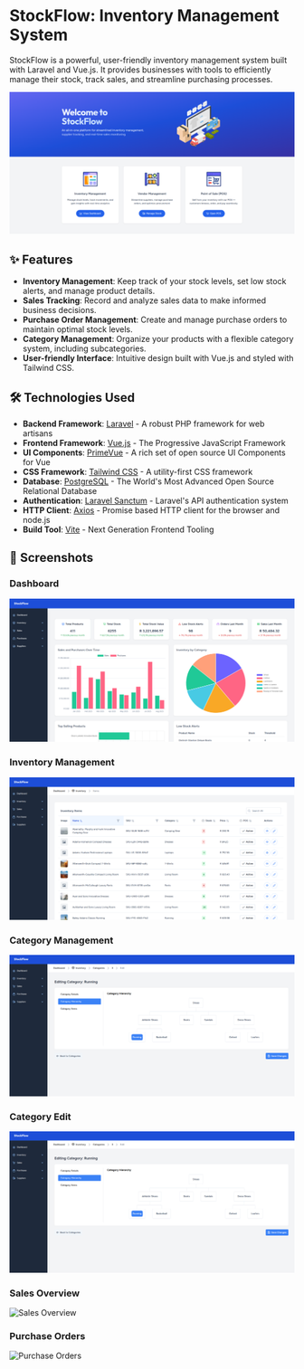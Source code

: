 # StockFlow: Inventory Management System

StockFlow is a powerful, user-friendly inventory management system built with Laravel and Vue.js. It provides businesses with tools to efficiently manage their stock, track sales, and streamline purchasing processes.

![StockFlow Landing](/public/images/Screenshots/landing.png)

## ✨ Features

- **Inventory Management**: Keep track of your stock levels, set low stock alerts, and manage product details.
- **Sales Tracking**: Record and analyze sales data to make informed business decisions.
- **Purchase Order Management**: Create and manage purchase orders to maintain optimal stock levels.
- **Category Management**: Organize your products with a flexible category system, including subcategories.
- **User-friendly Interface**: Intuitive design built with Vue.js and styled with Tailwind CSS.

## 🛠 Technologies Used

- **Backend Framework**: [Laravel](https://laravel.com/) - A robust PHP framework for web artisans
- **Frontend Framework**: [Vue.js](https://vuejs.org/) - The Progressive JavaScript Framework
- **UI Components**: [PrimeVue](https://primevue.org/) - A rich set of open source UI Components for Vue
- **CSS Framework**: [Tailwind CSS](https://tailwindcss.com/) - A utility-first CSS framework
- **Database**: [PostgreSQL](https://www.postgresql.org/) - The World's Most Advanced Open Source Relational Database
- **Authentication**: [Laravel Sanctum](https://laravel.com/docs/sanctum) - Laravel's API authentication system
- **HTTP Client**: [Axios](https://axios-http.com/) - Promise based HTTP client for the browser and node.js
- **Build Tool**: [Vite](https://vitejs.dev/) - Next Generation Frontend Tooling

## 📸 Screenshots

### Dashboard
![Dashboard](/public/images/Screenshots/dashboard.png)

### Inventory Management
![Inventory Management](/public/images/Screenshots/inventory-management.png)

### Category Management
![Category Management](/public/images/Screenshots/categories-edit.png)

### Category Edit
![Category Edit](/public/images/Screenshots/categories-edit.png)

### Sales Overview
![Sales Overview](images/sales.png)

### Purchase Orders
![Purchase Orders](images/purchase-orders.png)
